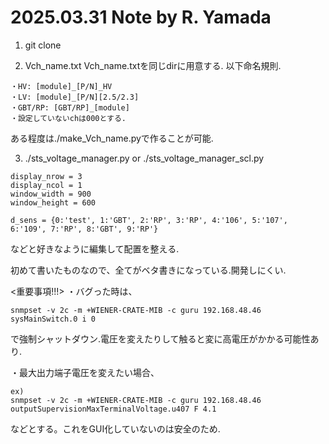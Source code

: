 # 2025.03.31 Note by R. Yamada
1. git clone

2. Vch_name.txt
Vch_name.txtを同じdirに用意する. 以下命名規則.
```
・HV: [module]_[P/N]_HV
・LV: [module]_[P/N][2.5/2.3]
・GBT/RP: [GBT/RP]_[module]
・設定していないchは000とする.
```
ある程度は./make_Vch_name.pyで作ることが可能.

3. ./sts_voltage_manager.py or ./sts_voltage_manager_scl.py
```
display_nrow = 3
display_ncol = 1
window_width = 900
window_height = 600

d_sens = {0:'test', 1:'GBT', 2:'RP', 3:'RP', 4:'106', 5:'107', 6:'109', 7:'RP', 8:'GBT', 9:'RP'}

```
などと好きなように編集して配置を整える.


初めて書いたものなので、全てがベタ書きになっている.開発しにくい.

<重要事項!!!>
・バグった時は、
```
snmpset -v 2c -m +WIENER-CRATE-MIB -c guru 192.168.48.46 sysMainSwitch.0 i 0
```
で強制シャットダウン.電圧を変えたりして触ると変に高電圧がかかる可能性あり.


・最大出力端子電圧を変えたい場合、
```
ex)
snmpset -v 2c -m +WIENER-CRATE-MIB -c guru 192.168.48.46 outputSupervisionMaxTerminalVoltage.u407 F 4.1
```
などとする。これをGUI化していないのは安全のため.
